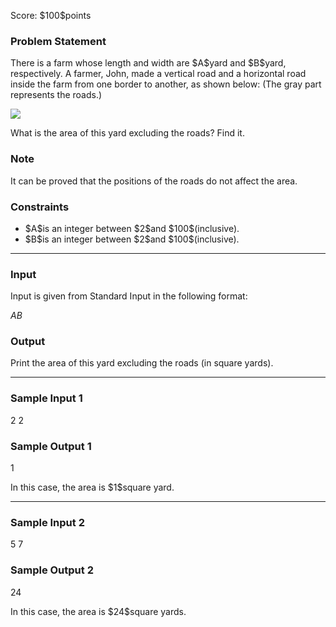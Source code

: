 
<div>

<span>

<span>

<p>
﻿Score: $100$points
</p>

<div>

<section>

### **Problem Statement**

<p>
There is a farm whose length and width are $A$yard and $B$yard, respectively. A farmer, John, made a vertical road and a horizontal road inside the farm from one border to another, as shown below: (The gray part represents the roads.)
</p>

<p>

<img src="https://img.atcoder.jp/ghi/27d063746b460f1132b6a99aa535a562.png">

</img>

</p>

<p>
What is the area of this yard excluding the roads? Find it.
</p>

</section>

</div>

<div>

<section>

### **Note**

<p>
It can be proved that the positions of the roads do not affect the area.
</p>

</section>

</div>

<div>

<section>

### **Constraints**

<ul>

<li>
$A$is an integer between $2$and $100$(inclusive).
</li>

<li>
$B$is an integer between $2$and $100$(inclusive).
</li>

</ul>

</section>

</div>

---

<div>

<div>

<section>

### **Input**

<p>
Input is given from Standard Input in the following format:
</p>

<div>

$A$$B$
</div>

</section>

</div>

<div>

<section>

### **Output**

<p>
Print the area of this yard excluding the roads (in square yards).
</p>

</section>

</div>

</div>

---

<div>

<section>

### **Sample Input 1**

<div>

2 2

</div>

</section>

</div>

<div>

<section>

### **Sample Output 1**

<div>

1

</div>

<p>
In this case, the area is $1$square yard.
</p>

</section>

</div>

---

<div>

<section>

### **Sample Input 2**

<div>

5 7

</div>

</section>

</div>

<div>

<section>

### **Sample Output 2**

<div>

24

</div>

<p>
In this case, the area is $24$square yards. 
</p>

</section>

</div>

</span>

</span>

</div>
